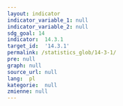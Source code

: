 ```yaml
---
layout: indicator
indicator_variable_1: null
indicator_variable_2: null
sdg_goal: 14
indicator:  14.3.1
target_id:  '14.3.1'
permalink: /statistics_glob/14-3-1/
pre: null
graph: null
source_url: null
lang:  pl
kategorie:  null
zmienne: null
---
```

